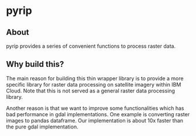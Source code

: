 # pyrip

## About
pyrip provides a series of convenient functions to process raster data.

## Why build this?

The main reason for building this thin wrapper library is to provide a more specific library for raster data processing
on satellite imagery within IBM Cloud. Note that this is not served as a general raster data processing library.

Another reason is that we want to improve some functionalities which has bad performance in gdal implementations. One
example is converting raster images to pandas dataframe. Our implementation is about 10x faster than the pure gdal
implementation. 

